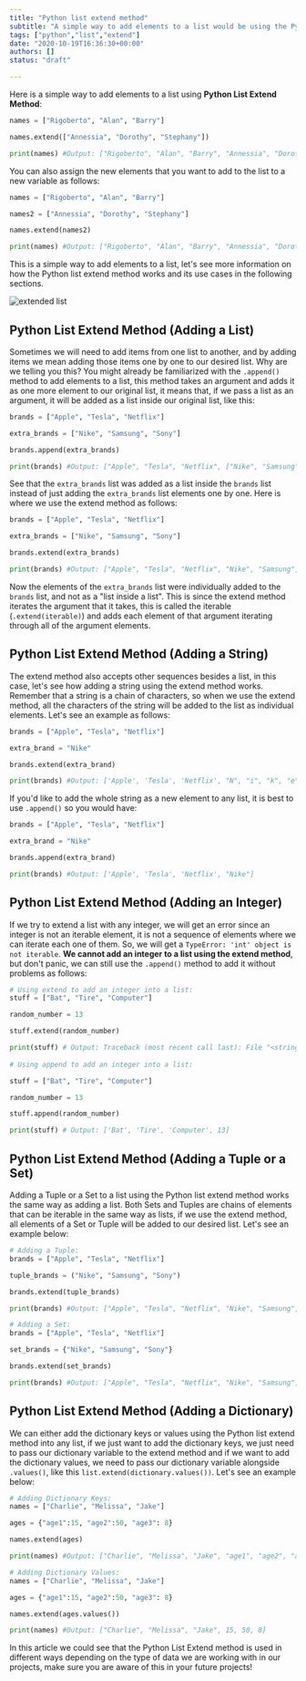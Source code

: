 ```yaml
---
title: "Python list extend method"
subtitle: "A simple way to add elements to a list would be using the Python .extend() method"
tags: ["python","list","extend"]
date: "2020-10-19T16:36:30+00:00"
authors: []
status: "draft"

---
```


Here is a simple way to add elements to a list using **Python List Extend Method**:

```py
names = ["Rigoberto", "Alan", "Barry"]

names.extend(["Annessia", "Dorothy", "Stephany"])

print(names) #Output: ["Rigoberto", "Alan", "Barry", "Annessia", "Dorothy", "Stephany"]
```

You can also assign the new elements that you want to add to the list to a new variable as follows:

```py
names = ["Rigoberto", "Alan", "Barry"]

names2 = ["Annessia", "Dorothy", "Stephany"]

names.extend(names2)

print(names) #Output: ["Rigoberto", "Alan", "Barry", "Annessia", "Dorothy", "Stephany"]
```

This is a simple way to add elements to a list, let's see more information on how the Python list extend method works and its use cases in the following sections.

![extended list](https://cantswingacat.co.uk/wp-content/uploads/2019/08/spongebob-list-gif.gif?raw=true)

## Python List Extend Method (Adding a List)

Sometimes we will need to add items from one list to another, and by adding items we mean adding those items one by one to our desired list. Why are we telling you this? You might already be familiarized with the `.append()` method to add elements to a list, this method takes an argument and adds it as one more element to our original list, it means that, if we pass a list as an argument, it will be added as a list inside our original list, like this:

```py
brands = ["Apple", "Tesla", "Netflix"]

extra_brands = ["Nike", "Samsung", "Sony"]

brands.append(extra_brands)

print(brands) #Output: ["Apple", "Tesla", "Netflix", ["Nike", "Samsung", "Sony"]]
```

See that the `extra_brands` list was added as a list inside the `brands` list instead of just adding the `extra_brands` list elements one by one. Here is where we use the extend method as follows:

```py
brands = ["Apple", "Tesla", "Netflix"]

extra_brands = ["Nike", "Samsung", "Sony"]

brands.extend(extra_brands)

print(brands) #Output: ["Apple", "Tesla", "Netflix", "Nike", "Samsung", "Sony"]
```

Now the elements of the `extra_brands` list were individually added to the `brands` list, and not as a "list inside a list". This is since the extend method iterates the argument that it takes, this is called the iterable (`.extend(iterable)`) and adds each element of that argument iterating through all of the argument elements. 

## Python List Extend Method (Adding a String)

The extend method also accepts other sequences besides a list, in this case, let's see how adding a string using the extend method works. Remember that a string is a chain of characters, so when we use the extend method, all the characters of the string will be added to the list as individual elements. Let's see an example as follows:

```py
brands = ["Apple", "Tesla", "Netflix"]

extra_brand = "Nike"

brands.extend(extra_brand)

print(brands) #Output: ['Apple', 'Tesla', 'Netflix', "N", "i", "k", "e"]
```

If you'd like to add the whole string as a new element to any list, it is best to use `.append()` so you would have:

```py
brands = ["Apple", "Tesla", "Netflix"]

extra_brand = "Nike"

brands.append(extra_brand)

print(brands) #Output: ['Apple', 'Tesla', 'Netflix', "Nike"]
```

## Python List Extend Method (Adding an Integer)

If we try to extend a list with any integer, we will get an error since an integer is not an iterable element, it is not a sequence of elements where we can iterate each one of them. So, we will get a `TypeError: 'int' object is not iterable`. **We cannot add an integer to a list using the extend method**, but don't panic, we can still use the `.append()` method to add it without problems as follows:

```py
# Using extend to add an integer into a list:
stuff = ["Bat", "Tire", "Computer"]

random_number = 13

stuff.extend(random_number)

print(stuff) # Output: Traceback (most recent call last): File "<string>", line 5, in <module> TypeError: 'int' object is not iterable
  
# Using append to add an integer into a list:

stuff = ["Bat", "Tire", "Computer"]

random_number = 13

stuff.append(random_number)

print(stuff) # Output: ['Bat', 'Tire', 'Computer', 13]
```

## Python List Extend Method (Adding a Tuple or a Set)

Adding a Tuple or a Set to a list using the Python list extend method works the same way as adding a list. Both Sets and Tuples are chains of elements that can be iterable in the same way as lists, if we use the extend method, all elements of a Set or Tuple will be added to our desired list. Let's see an example below:

```py
# Adding a Tuple:
brands = ["Apple", "Tesla", "Netflix"]

tuple_brands = ("Nike", "Samsung", "Sony")

brands.extend(tuple_brands)

print(brands) #Output: ["Apple", "Tesla", "Netflix", "Nike", "Samsung", "Sony"]

# Adding a Set:
brands = ["Apple", "Tesla", "Netflix"]

set_brands = {"Nike", "Samsung", "Sony"}

brands.extend(set_brands)

print(brands) #Output: ["Apple", "Tesla", "Netflix", "Nike", "Samsung", "Sony"]
```

## Python List Extend Method (Adding a Dictionary)

We can either add the dictionary keys or values using the Python list extend method into any list, if we just want to add the dictionary keys, we just need to pass our dictionary variable to the extend method and if we want to add the dictionary values, we need to pass our dictionary variable alongside `.values()`, like this `list.extend(dictionary.values())`. Let's see an example below:

```py
# Adding Dictionary Keys:
names = ["Charlie", "Melissa", "Jake"]

ages = {"age1":15, "age2":50, "age3": 8}

names.extend(ages)

print(names) #Output: ["Charlie", "Melissa", "Jake", "age1", "age2", "age3"]

# Adding Dictionary Values:
names = ["Charlie", "Melissa", "Jake"]

ages = {"age1":15, "age2":50, "age3": 8}

names.extend(ages.values())

print(names) #Output: ["Charlie", "Melissa", "Jake", 15, 50, 8]
```

In this article we could see that the Python List Extend method is used in different ways depending on the type of data we are working with in our projects, make sure you are aware of this in your future projects!
